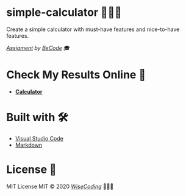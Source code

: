 # simple-calculator 👨🏼‍💻

Create a simple calculator with must-have features and nice-to-have features.

_[Assigment](https://github.com/becodeorg/gnt-yu-3-21/blob/future/calculator/2.The-Hill/1.Interacting-With-The-Browser/README.md) by [BeCode](https://becode.org/)_ 🎓

# Check My Results Online 👀

- [**Calculator**](https://wisecoding.github.io/simple-calculator/)

# Built with 🛠

- [Visual Studio Code](https://code.visualstudio.com/)
- [Markdown](https://www.markdownguide.org/)

# License 📎

MIT License
MIT © 2020 [_WiseCoding_](https://github.com/WiseCoding/) 🧙🏼‍♂️
